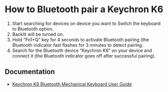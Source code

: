 # How to Bluetooth pair a Keychron K6

1. Start searching for devices on device you want to Switch the keyboard to Bluetooth option.
2. Backlit will be turned on.
3. Hold “Fn1+Q” key for 4 seconds to activate Bluetooth pairing (the Bluetooth indicator fast flashes for 3 minutes to detect pairing.
4. Search for the Bluetooth device “Keychron K6” on your device and connect it (the Bluetooth indicator goes off after successful pairing).

## Documentation

* [Keychron K6 Bluetooth Mechanical Keyboard User Guide](https://manuals.plus/keychron/keychron-k6-bluetooth-mechanical-keyboard-manual)

